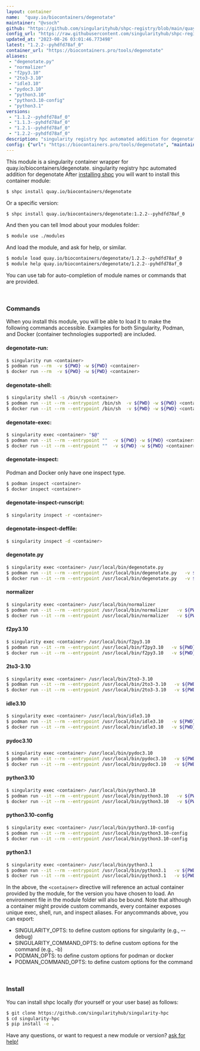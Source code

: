 ```yaml
---
layout: container
name:  "quay.io/biocontainers/degenotate"
maintainer: "@vsoch"
github: "https://github.com/singularityhub/shpc-registry/blob/main/quay.io/biocontainers/degenotate/container.yaml"
config_url: "https://raw.githubusercontent.com/singularityhub/shpc-registry/main/quay.io/biocontainers/degenotate/container.yaml"
updated_at: "2023-08-26 03:01:46.773498"
latest: "1.2.2--pyhdfd78af_0"
container_url: "https://biocontainers.pro/tools/degenotate"
aliases:
 - "degenotate.py"
 - "normalizer"
 - "f2py3.10"
 - "2to3-3.10"
 - "idle3.10"
 - "pydoc3.10"
 - "python3.10"
 - "python3.10-config"
 - "python3.1"
versions:
 - "1.1.2--pyhdfd78af_0"
 - "1.1.3--pyhdfd78af_0"
 - "1.2.1--pyhdfd78af_0"
 - "1.2.2--pyhdfd78af_0"
description: "singularity registry hpc automated addition for degenotate"
config: {"url": "https://biocontainers.pro/tools/degenotate", "maintainer": "@vsoch", "description": "singularity registry hpc automated addition for degenotate", "latest": {"1.2.2--pyhdfd78af_0": "sha256:08293c27b0bdcde75dfa5b5a8d194593740b316dee8f91626161e2816c37eaab"}, "tags": {"1.1.2--pyhdfd78af_0": "sha256:3feb46e6814af282497e051be937b075ed742cafeb64e51f72a3a265d203c447", "1.1.3--pyhdfd78af_0": "sha256:2994dbbddf9b7e0a454e26c3da599db8fd4e8e5285b097042086de71bc8240a9", "1.2.1--pyhdfd78af_0": "sha256:88ca3292b59de074d75c8aecba5dff3e64471f04863d92dc2ecc1ab061d96b08", "1.2.2--pyhdfd78af_0": "sha256:08293c27b0bdcde75dfa5b5a8d194593740b316dee8f91626161e2816c37eaab"}, "docker": "quay.io/biocontainers/degenotate", "aliases": {"degenotate.py": "/usr/local/bin/degenotate.py", "normalizer": "/usr/local/bin/normalizer", "f2py3.10": "/usr/local/bin/f2py3.10", "2to3-3.10": "/usr/local/bin/2to3-3.10", "idle3.10": "/usr/local/bin/idle3.10", "pydoc3.10": "/usr/local/bin/pydoc3.10", "python3.10": "/usr/local/bin/python3.10", "python3.10-config": "/usr/local/bin/python3.10-config", "python3.1": "/usr/local/bin/python3.1"}}
---
```


This module is a singularity container wrapper for quay.io/biocontainers/degenotate.
singularity registry hpc automated addition for degenotate
After [installing shpc](#install) you will want to install this container module:


```bash
$ shpc install quay.io/biocontainers/degenotate
```

Or a specific version:

```bash
$ shpc install quay.io/biocontainers/degenotate:1.2.2--pyhdfd78af_0
```

And then you can tell lmod about your modules folder:

```bash
$ module use ./modules
```

And load the module, and ask for help, or similar.

```bash
$ module load quay.io/biocontainers/degenotate/1.2.2--pyhdfd78af_0
$ module help quay.io/biocontainers/degenotate/1.2.2--pyhdfd78af_0
```

You can use tab for auto-completion of module names or commands that are provided.

<br>

### Commands

When you install this module, you will be able to load it to make the following commands accessible.
Examples for both Singularity, Podman, and Docker (container technologies supported) are included.

#### degenotate-run:

```bash
$ singularity run <container>
$ podman run --rm  -v ${PWD} -w ${PWD} <container>
$ docker run --rm  -v ${PWD} -w ${PWD} <container>
```

#### degenotate-shell:

```bash
$ singularity shell -s /bin/sh <container>
$ podman run --it --rm --entrypoint /bin/sh  -v ${PWD} -w ${PWD} <container>
$ docker run --it --rm --entrypoint /bin/sh  -v ${PWD} -w ${PWD} <container>
```

#### degenotate-exec:

```bash
$ singularity exec <container> "$@"
$ podman run --it --rm --entrypoint ""  -v ${PWD} -w ${PWD} <container> "$@"
$ docker run --it --rm --entrypoint ""  -v ${PWD} -w ${PWD} <container> "$@"
```

#### degenotate-inspect:

Podman and Docker only have one inspect type.

```bash
$ podman inspect <container>
$ docker inspect <container>
```

#### degenotate-inspect-runscript:

```bash
$ singularity inspect -r <container>
```

#### degenotate-inspect-deffile:

```bash
$ singularity inspect -d <container>
```


#### degenotate.py

```bash
$ singularity exec <container> /usr/local/bin/degenotate.py
$ podman run --it --rm --entrypoint /usr/local/bin/degenotate.py   -v ${PWD} -w ${PWD} <container> -c " $@"
$ docker run --it --rm --entrypoint /usr/local/bin/degenotate.py   -v ${PWD} -w ${PWD} <container> -c " $@"
```


#### normalizer

```bash
$ singularity exec <container> /usr/local/bin/normalizer
$ podman run --it --rm --entrypoint /usr/local/bin/normalizer   -v ${PWD} -w ${PWD} <container> -c " $@"
$ docker run --it --rm --entrypoint /usr/local/bin/normalizer   -v ${PWD} -w ${PWD} <container> -c " $@"
```


#### f2py3.10

```bash
$ singularity exec <container> /usr/local/bin/f2py3.10
$ podman run --it --rm --entrypoint /usr/local/bin/f2py3.10   -v ${PWD} -w ${PWD} <container> -c " $@"
$ docker run --it --rm --entrypoint /usr/local/bin/f2py3.10   -v ${PWD} -w ${PWD} <container> -c " $@"
```


#### 2to3-3.10

```bash
$ singularity exec <container> /usr/local/bin/2to3-3.10
$ podman run --it --rm --entrypoint /usr/local/bin/2to3-3.10   -v ${PWD} -w ${PWD} <container> -c " $@"
$ docker run --it --rm --entrypoint /usr/local/bin/2to3-3.10   -v ${PWD} -w ${PWD} <container> -c " $@"
```


#### idle3.10

```bash
$ singularity exec <container> /usr/local/bin/idle3.10
$ podman run --it --rm --entrypoint /usr/local/bin/idle3.10   -v ${PWD} -w ${PWD} <container> -c " $@"
$ docker run --it --rm --entrypoint /usr/local/bin/idle3.10   -v ${PWD} -w ${PWD} <container> -c " $@"
```


#### pydoc3.10

```bash
$ singularity exec <container> /usr/local/bin/pydoc3.10
$ podman run --it --rm --entrypoint /usr/local/bin/pydoc3.10   -v ${PWD} -w ${PWD} <container> -c " $@"
$ docker run --it --rm --entrypoint /usr/local/bin/pydoc3.10   -v ${PWD} -w ${PWD} <container> -c " $@"
```


#### python3.10

```bash
$ singularity exec <container> /usr/local/bin/python3.10
$ podman run --it --rm --entrypoint /usr/local/bin/python3.10   -v ${PWD} -w ${PWD} <container> -c " $@"
$ docker run --it --rm --entrypoint /usr/local/bin/python3.10   -v ${PWD} -w ${PWD} <container> -c " $@"
```


#### python3.10-config

```bash
$ singularity exec <container> /usr/local/bin/python3.10-config
$ podman run --it --rm --entrypoint /usr/local/bin/python3.10-config   -v ${PWD} -w ${PWD} <container> -c " $@"
$ docker run --it --rm --entrypoint /usr/local/bin/python3.10-config   -v ${PWD} -w ${PWD} <container> -c " $@"
```


#### python3.1

```bash
$ singularity exec <container> /usr/local/bin/python3.1
$ podman run --it --rm --entrypoint /usr/local/bin/python3.1   -v ${PWD} -w ${PWD} <container> -c " $@"
$ docker run --it --rm --entrypoint /usr/local/bin/python3.1   -v ${PWD} -w ${PWD} <container> -c " $@"
```



In the above, the `<container>` directive will reference an actual container provided
by the module, for the version you have chosen to load. An environment file in the
module folder will also be bound. Note that although a container
might provide custom commands, every container exposes unique exec, shell, run, and
inspect aliases. For anycommands above, you can export:

 - SINGULARITY_OPTS: to define custom options for singularity (e.g., --debug)
 - SINGULARITY_COMMAND_OPTS: to define custom options for the command (e.g., -b)
 - PODMAN_OPTS: to define custom options for podman or docker
 - PODMAN_COMMAND_OPTS: to define custom options for the command

<br>

### Install

You can install shpc locally (for yourself or your user base) as follows:

```bash
$ git clone https://github.com/singularityhub/singularity-hpc
$ cd singularity-hpc
$ pip install -e .
```

Have any questions, or want to request a new module or version? [ask for help!](https://github.com/singularityhub/singularity-hpc/issues)